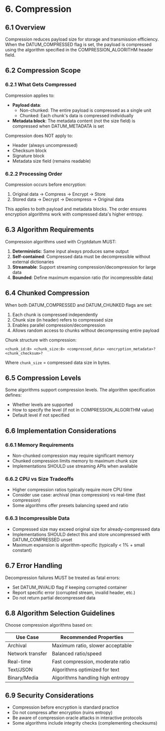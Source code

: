 # 6. Compression

## 6.1 Overview

Compression reduces payload size for storage and transmission efficiency. When the DATUM_COMPRESSED flag is set, the payload is compressed using the algorithm specified in the COMPRESSION_ALGORITHM header field.

## 6.2 Compression Scope

### 6.2.1 What Gets Compressed

Compression applies to:

- **Payload data**:
  - Non-chunked: The entire payload is compressed as a single unit
  - Chunked: Each chunk's data is compressed individually
- **Metadata block**: The metadata content (not the size field) is compressed when DATUM_METADATA is set

Compression does NOT apply to:

- Header (always uncompressed)
- Checksum block
- Signature block
- Metadata size field (remains readable)

### 6.2.2 Processing Order

Compression occurs before encryption:

1. Original data → Compress → Encrypt → Store
2. Stored data → Decrypt → Decompress → Original data

This applies to both payload and metadata blocks. The order ensures encryption algorithms work with compressed data's higher entropy.

## 6.3 Algorithm Requirements

Compression algorithms used with Cryptdatum MUST:

1. **Deterministic**: Same input always produces same output
2. **Self-contained**: Compressed data must be decompressible without external dictionaries
3. **Streamable**: Support streaming compression/decompression for large data
4. **Bounded**: Define maximum expansion ratio (for incompressible data)

## 6.4 Chunked Compression

When both DATUM_COMPRESSED and DATUM_CHUNKED flags are set:

1. Each chunk is compressed independently
2. Chunk size (in header) refers to compressed size
3. Enables parallel compression/decompression
4. Allows random access to chunks without decompressing entire payload

Chunk structure with compression:

```bnf
<chunk_id:8> <chunk_size:8> <compressed_data> <encryption_metadata>? <chunk_checksum>?
```

Where `chunk_size` = compressed data size in bytes.

## 6.5 Compression Levels

Some algorithms support compression levels. The algorithm specification defines:

- Whether levels are supported
- How to specify the level (if not in COMPRESSION_ALGORITHM value)
- Default level if not specified

## 6.6 Implementation Considerations

### 6.6.1 Memory Requirements

- Non-chunked compression may require significant memory
- Chunked compression limits memory to maximum chunk size
- Implementations SHOULD use streaming APIs when available

### 6.6.2 CPU vs Size Tradeoffs

- Higher compression ratios typically require more CPU time
- Consider use case: archival (max compression) vs real-time (fast compression)
- Some algorithms offer presets balancing speed and ratio

### 6.6.3 Incompressible Data

- Compressed size may exceed original size for already-compressed data
- Implementations SHOULD detect this and store uncompressed with DATUM_COMPRESSED unset
- Maximum expansion is algorithm-specific (typically < 1% + small constant)

## 6.7 Error Handling

Decompression failures MUST be treated as fatal errors:

- Set DATUM_INVALID flag if keeping corrupted container
- Report specific error (corrupted stream, invalid header, etc.)
- Do not return partial decompressed data

## 6.8 Algorithm Selection Guidelines

Choose compression algorithms based on:

| Use Case | Recommended Properties |
|----------|----------------------|
| Archival | Maximum ratio, slower acceptable |
| Network transfer | Balanced ratio/speed |
| Real-time | Fast compression, moderate ratio |
| Text/JSON | Algorithms optimized for text |
| Binary/Media | Algorithms handling high entropy |

## 6.9 Security Considerations

- Compression before encryption is standard practice
- Do not compress after encryption (ruins entropy)
- Be aware of compression oracle attacks in interactive protocols
- Some algorithms include integrity checks (complementing checksums)
